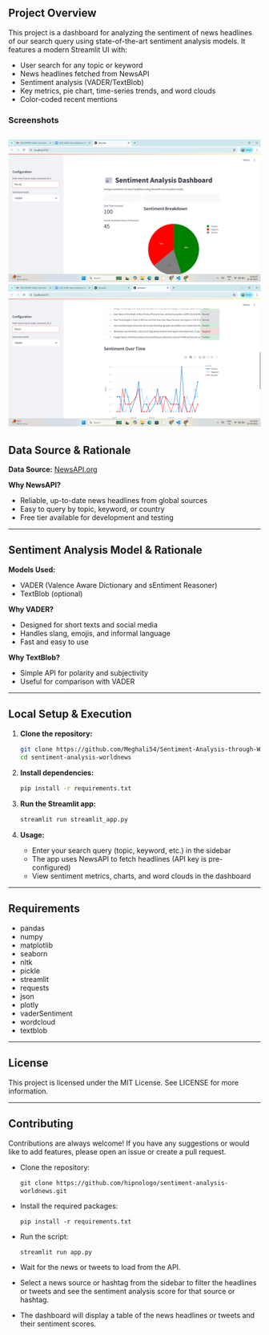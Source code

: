 ## Project Overview

This project is a dashboard for analyzing the sentiment of news headlines of our search query using state-of-the-art sentiment analysis models. It features a modern Streamlit UI with:
- User search for any topic or keyword
- News headlines fetched from NewsAPI
- Sentiment analysis (VADER/TextBlob)
- Key metrics, pie chart, time-series trends, and word clouds
- Color-coded recent mentions

### Screenshots

![App Screenshot](screenshot.png)
![alt text](<Screenshot (321).png>)
---

## Data Source & Rationale

**Data Source:** [NewsAPI.org](https://newsapi.org/)

**Why NewsAPI?**
- Reliable, up-to-date news headlines from global sources
- Easy to query by topic, keyword, or country
- Free tier available for development and testing

---

## Sentiment Analysis Model & Rationale

**Models Used:**
- VADER (Valence Aware Dictionary and sEntiment Reasoner)
- TextBlob (optional)

**Why VADER?**
- Designed for short texts and social media
- Handles slang, emojis, and informal language
- Fast and easy to use

**Why TextBlob?**
- Simple API for polarity and subjectivity
- Useful for comparison with VADER

---

## Local Setup & Execution

1. **Clone the repository:**
    ```sh
    git clone https://github.com/Meghali54/Sentiment-Analysis-through-Web-Application.git
    cd sentiment-analysis-worldnews
    ```

2. **Install dependencies:**
    ```sh
    pip install -r requirements.txt
    ```

3. **Run the Streamlit app:**
    ```sh
    streamlit run streamlit_app.py
    ```

4. **Usage:**
    - Enter your search query (topic, keyword, etc.) in the sidebar
    - The app uses NewsAPI to fetch headlines (API key is pre-configured)
    - View sentiment metrics, charts, and word clouds in the dashboard

---

## Requirements

- pandas
- numpy
- matplotlib
- seaborn
- nltk
- pickle
- streamlit
- requests
- json
- plotly
- vaderSentiment
- wordcloud
- textblob

---

## License

This project is licensed under the MIT License. See LICENSE for more information.

---

## Contributing

Contributions are always welcome! If you have any suggestions or would like to add features, please open an issue or create a pull request.

- Clone the repository:
    ```
    git clone https://github.com/hipnologo/sentiment-analysis-worldnews.git
    ```

- Install the required packages:
    ```
    pip install -r requirements.txt
    ```

- Run the script:
    ```
    streamlit run app.py
    ```

- Wait for the news or tweets to load from the API.

- Select a news source or hashtag from the sidebar to filter the headlines or tweets and see the sentiment analysis score for that source or hashtag.

- The dashboard will display a table of the news headlines or tweets and their sentiment scores.

